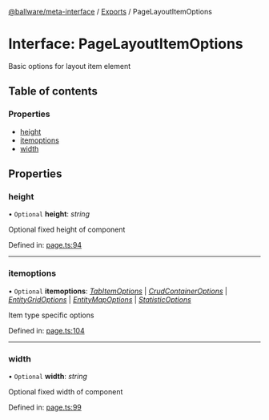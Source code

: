 [@ballware/meta-interface](../README.md) / [Exports](../modules.md) / PageLayoutItemOptions

# Interface: PageLayoutItemOptions

Basic options for layout item element

## Table of contents

### Properties

- [height](pagelayoutitemoptions.md#height)
- [itemoptions](pagelayoutitemoptions.md#itemoptions)
- [width](pagelayoutitemoptions.md#width)

## Properties

### height

• `Optional` **height**: *string*

Optional fixed height of component

Defined in: [page.ts:94](https://github.com/ballware/ballware-client/blob/88ab695/packages/meta-interface/src/page.ts#L94)

___

### itemoptions

• `Optional` **itemoptions**: [*TabItemOptions*](tabitemoptions.md) \| [*CrudContainerOptions*](crudcontaineroptions.md) \| [*EntityGridOptions*](entitygridoptions.md) \| [*EntityMapOptions*](entitymapoptions.md) \| [*StatisticOptions*](statisticoptions.md)

Item type specific options

Defined in: [page.ts:104](https://github.com/ballware/ballware-client/blob/88ab695/packages/meta-interface/src/page.ts#L104)

___

### width

• `Optional` **width**: *string*

Optional fixed width of component

Defined in: [page.ts:99](https://github.com/ballware/ballware-client/blob/88ab695/packages/meta-interface/src/page.ts#L99)
